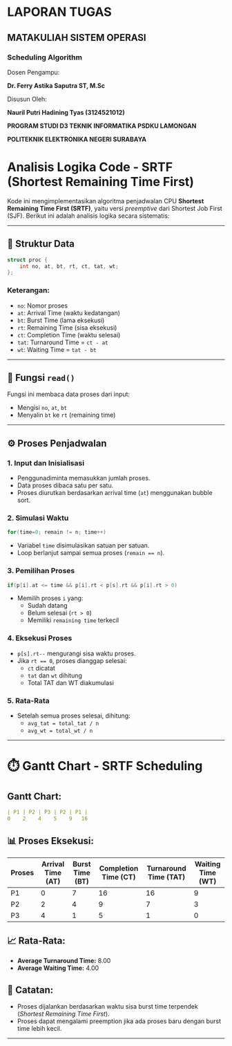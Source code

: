 # LAPORAN TUGAS
## MATAKULIAH SISTEM OPERASI
### Scheduling Algorithm
Dosen Pengampu:

**Dr. Ferry Astika Saputra ST, M.Sc**

Disusun Oleh:

**Nauril Putri Hadining Tyas (3124521012)**

**PROGRAM STUDI D3 TEKNIK INFORMATIKA PSDKU LAMONGAN**

**POLITEKNIK ELEKTRONIKA NEGERI SURABAYA**

# Analisis Logika Code - SRTF (Shortest Remaining Time First)

Kode ini mengimplementasikan algoritma penjadwalan CPU **Shortest Remaining Time First (SRTF)**, yaitu versi _preemptive_ dari Shortest Job First (SJF). Berikut ini adalah analisis logika secara sistematis:

---

## 🧱 Struktur Data

```c
struct proc {
    int no, at, bt, rt, ct, tat, wt;
};
```

### Keterangan:
- `no`: Nomor proses
- `at`: Arrival Time (waktu kedatangan)
- `bt`: Burst Time (lama eksekusi)
- `rt`: Remaining Time (sisa eksekusi)
- `ct`: Completion Time (waktu selesai)
- `tat`: Turnaround Time = `ct - at`
- `wt`: Waiting Time = `tat - bt`

---

## 🧩 Fungsi `read()`

Fungsi ini membaca data proses dari input:
- Mengisi `no`, `at`, `bt`
- Menyalin `bt` ke `rt` (remaining time)

---

## ⚙️ Proses Penjadwalan

### 1. Input dan Inisialisasi
- Penggunadiminta memasukkan jumlah proses.
- Data proses dibaca satu per satu.
- Proses diurutkan berdasarkan arrival time (`at`) menggunakan bubble sort.

### 2. Simulasi Waktu
```c
for(time=0; remain != n; time++)
```
- Variabel `time` disimulasikan satuan per satuan.
- Loop berlanjut sampai semua proses (`remain == n`).

### 3. Pemilihan Proses
```c
if(p[i].at <= time && p[i].rt < p[s].rt && p[i].rt > 0)
```
- Memilih proses `i` yang:
  - Sudah datang
  - Belum selesai (`rt > 0`)
  - Memiliki `remaining time` terkecil

### 4. Eksekusi Proses
- `p[s].rt--` mengurangi sisa waktu proses.
- Jika `rt == 0`, proses dianggap selesai:
  - `ct` dicatat
  - `tat` dan `wt` dihitung
  - Total TAT dan WT diakumulasi

### 5. Rata-Rata
- Setelah semua proses selesai, dihitung:
  - `avg_tat = total_tat / n`
  - `avg_wt = total_wt / n`

---
# ⏱️ Gantt Chart - SRTF Scheduling

## Gantt Chart:
```yaml
| P1 | P2 | P3 | P2 | P1 |
0    2    4    5    9   16
```

## 📊 Proses Eksekusi:

| Proses | Arrival Time (AT) | Burst Time (BT) | Completion Time (CT) | Turnaround Time (TAT) | Waiting Time (WT) |
|--------|-------------------|-----------------|-----------------------|------------------------|--------------------|
| P1     | 0                 | 7               | 16                    | 16                     | 9                  |
| P2     | 2                 | 4               | 9                     | 7                      | 3                  |
| P3     | 4                 | 1               | 5                     | 1                      | 0                  |

## 📈 Rata-Rata:
- **Average Turnaround Time:** 8.00
- **Average Waiting Time:** 4.00

## 📌 Catatan:
- Proses dijalankan berdasarkan waktu sisa burst time terpendek (*Shortest Remaining Time First*).
- Proses dapat mengalami preemption jika ada proses baru dengan burst time lebih kecil.
---

